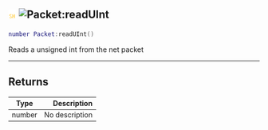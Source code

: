 ## ![shared](../../.gitbook/assets/shared.png) ![Packet](./readme/packet "mention"):readUInt

```lua
number Packet:readUInt()
```

Reads a unsigned int from the net packet

------
## Returns

| Type   | Description |
| ------ | ----------: |
| number | No description |

